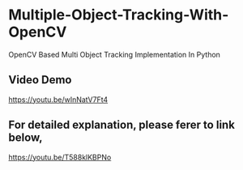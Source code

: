 # Multiple-Object-Tracking-With-OpenCV
OpenCV Based Multi Object Tracking Implementation In Python


<h2>Video Demo</h2>

https://youtu.be/wInNatV7Ft4

<h2>For detailed explanation, please ferer to link below,</h2>

https://youtu.be/T588klKBPNo
